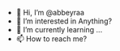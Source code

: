 - 👋 Hi, I’m @abbeyraa
- 👀 I’m interested in Anything?
- 🌱 I’m currently learning ...
- 📫 How to reach me?

<!---
abbeyraa/abbeyraa is a ✨ special ✨ repository because its `README.md` (this file) appears on your GitHub profile.
You can click the Preview link to take a look at your changes.
--->
